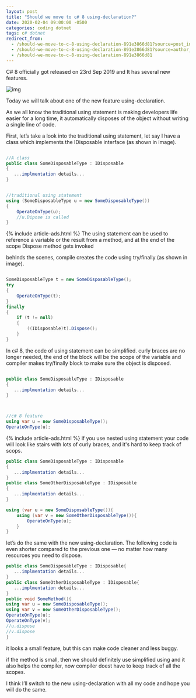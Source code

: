 ```yaml
---
layout: post
title: "Should we move to c# 8 using-declaration?"
date: 2020-02-04 09:00:00 -0500
categories: coding dotnet
tags: c# dotnet
redirect_from:
  - /should-we-move-to-c-8-using-declaration-891e3866d81?source=post_internal_links---------0----------------------------
  - /should-we-move-to-c-8-using-declaration-891e3866d81?source=author_recirc-----a9c256fee353----4----------------------------
  - /should-we-move-to-c-8-using-declaration-891e3866d81
---
```


C# 8 officially got released on 23rd Sep 2019 and It has several new features.

![img](https://miro.medium.com/v2/resize:fit:860/format:webp/0*ldwMi3Y4Kh5h_WcM.jpg)

Today we will talk about one of the new feature using-declaration.

As we all know the traditional using statement is making developers life easier for a long time, it automatically disposes of the object without writing a single line of code.

First, let’s take a look into the traditional using statement, let say I have a class which implements the IDisposable interface (as shown in image).

```cs

//A class
public class SomeDisposableType : IDisposable
{
   ...implmentation details...
}


//traditional using statement
using (SomeDisposableType u = new SomeDisposableType())
{
    OperateOnType(u);
  	//u.Dipose is called
}
```

{% include article-ads.html %}
The using statement can be used to reference a variable or the result from a method, and at the end of the scope Dispose method gets invoked

behinds the scenes, compile creates the code using try/finally (as shown in image).

```cs

SomeDisposableType t = new SomeDisposableType();
try
{
    OperateOnType(t);
}
finally
{
    if (t != null)
    {
        ((IDisposable)t).Dispose();
    }
}
```

In c# 8, the code of using statement can be simplified. curly braces are no longer needed, the end of the block will be the scope of the variable and compiler makes try/finally block to make sure the object is disposed.

```cs

public class SomeDisposableType : IDisposable
{
   ...implmentation details...
}



//c# 8 feature
using var u = new SomeDisposableType();
OperateOnType(u);
```

{% include article-ads.html %}
if you use nested using statement your code will look like stairs with lots of curly braces, and it's hard to keep track of scops.

```cs
public class SomeDisposableType : IDisposable
{
   ...implmentation details...
}
public class SomeOtherDisposableType : IDisposable
{
   ...implmentation details...
}

using (var u = new SomeDisposableType()){
  	using (var v = new SomeOtherDisposableType()){
  		OperateOnType(u);
	}
}
```

let’s do the same with the new using-declaration. The following code is even shorter compared to the previous one — no matter how many resources you need to dispose.

```cs
public class SomeDisposableType : IDisposable{
   ...implmentation details...
}
public class SomeOtherDisposableType : IDisposable{
   ...implmentation details...
}
public void SomeMethod(){
using var u = new SomeDisposableType();
using var v = new SomeOtherDisposableType();
OperateOnType(u);
OperateOnType(v);
//u.dispose
//v.dispose
}
```

it looks a small feature, but this can make code cleaner and less buggy.

if the method is small, then we should definitely use simplified using and it also helps the compiler, now compiler doest have to keep track of all the scopes.

I think I’ll switch to the new using-declaration with all my code and hope you will do the same.

